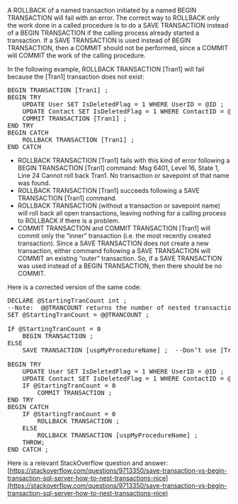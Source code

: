 A ROLLBACK of a named transaction initiated by a named BEGIN TRANSACTION will fail with an error.  The correct way to ROLLBACK only the work done in a called procedure is to do a SAVE TRANSACTION instead of a BEGIN TRANSACTION if the calling process already started a transaction.  If a SAVE TRANSACTION is used instead of BEGIN TRANSACTION, then a COMMIT should not be performed, since a COMMIT will COMMIT the work of the calling procedure.

In the following example, ROLLBACK TRANSACTION [Tran1] will fail because the [Tran1] transaction does not exist:

<PRE>
BEGIN TRANSACTION [Tran1] ;
BEGIN TRY
    UPDATE User SET IsDeletedFlag = 1 WHERE UserID = @ID ;
    UPDATE Contact SET IsDeletedFlag = 1 WHERE ContactID = @ID ;
    COMMIT TRANSACTION [Tran1] ;
END TRY
BEGIN CATCH
    ROLLBACK TRANSACTION [Tran1] ;
END CATCH
</PRE>

- ROLLBACK TRANSACTION [Tran1] fails with this kind of error following a BEGIN TRANSACTION [Tran1] command:
Msg 6401, Level 16, State 1, Line 24
Cannot roll back Tran1. No transaction or savepoint of that name was found.
- ROLLBACK TRANSACTION [Tran1] succeeds following a SAVE TRANSACTION [Tran1] command.
- ROLLBACK TRANSACTION (without a transaction or savepoint name) will roll back all open transactions, leaving nothing for a calling process to ROLLBACK if there is a problem.
- COMMIT TRANSACTION and COMMIT TRANSACTION [Tran1] will commit only the “inner” transaction (i.e. the most recently created transaction).  Since a SAVE TRANSACTION does not create a new transaction, either command following a SAVE TRANSACTION will COMMIT an existing “outer” transaction.  So, if a SAVE TRANSACTION was used instead of a BEGIN TRANSACTION, then there should be no COMMIT.

Here is a corrected version of the same code:

<PRE>
DECLARE @StartingTranCount int ;
--Note:  @@TRANCOUNT returns the number of nested transactions in the current session (NOT other sessions)
SET @StartingTranCount = @@TRANCOUNT ;  

IF @StartingTranCount = 0
    BEGIN TRANSACTION ;
ELSE
    SAVE TRANSACTION [uspMyProcedureName] ;  --Don’t use [Tran1], since that name could be re-used!!!

BEGIN TRY
    UPDATE User SET IsDeletedFlag = 1 WHERE UserID = @ID ;
    UPDATE Contact SET IsDeletedFlag = 1 WHERE ContactID = @ID     ;
    IF @StartingTranCount = 0
        COMMIT TRANSACTION ;
END TRY
BEGIN CATCH
    IF @StartingTranCount = 0
        ROLLBACK TRANSACTION ;
    ELSE
        ROLLBACK TRANSACTION [uspMyProcedureName] ;
    THROW;
END CATCH ;
</PRE>

Here is a relevant StackOverflow question and answer:  [https://stackoverflow.com/questions/9713350/save-transaction-vs-begin-transaction-sql-server-how-to-nest-transactions-nice](https://stackoverflow.com/questions/9713350/save-transaction-vs-begin-transaction-sql-server-how-to-nest-transactions-nice)


